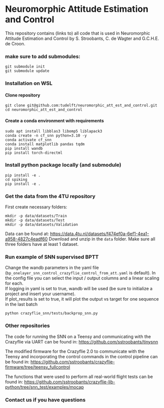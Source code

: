 # Neuromorphic Attitude Estimation and Control
This repository contains (links to) all code that is used in Neuromorphic Attitude Estimation and Control by S. Stroobants, C. de Wagter and G.C.H.E. de Croon. 

### make sure to add submodules:
```
git submodule init
git submodule update
```

### Installation on WSL
#### Clone repository
```
git clone git@github.com:tudelft/neuromorphic_att_est_and_control.git
cd neuromorphic_att_est_and_control
```

#### Create a conda environment with requirements
```
sudo apt install libblas3 libomp5 liblapack3
conda create -n cf_snn python=3.10 -y
conda activate cf_snn
conda install matplotlib pandas tqdm
pip install wandb
pip install torch-directml
```

### Install python package locally (and submodule)
```
pip install -e .
cd spiking
pip install -e .
```

### Get the data from the 4TU repository
First create necessary folders:
```
mkdir -p data/datasets/Train
mkdir -p data/datasets/Test
mkdir -p data/datasets/Validation
```

Data can be found at:
https://data.4tu.nl/datasets/f474ef0a-6ef1-4ea1-a958-4827c4eadf60
Download and unzip in the `data` folder. Make sure all three folders have at least 1 dataset.


### Run example of SNN supervised BPTT
Change the wandb parameters in the yaml file (`bp_onelayer_snn_control_crazyflie_control_from_att.yaml` is default).
In the config file you can select the input / output columns and a linear scaling for each.  
If logging in yaml is set to true, wandb will be used (be sure to initialize a project and insert your username).   
If plot_results is set to true, it will plot the output vs target for one sequence in the last batch  

```
python crazyflie_snn/tests/backprop_snn.py
```

### Other repositories
The code for running the SNN on a Teensy and communicating with the Crazyflie via UART can be found in:
https://github.com/sstroobants/tinysnn

The modified firmware for the Crazyflie 2.0 to communicate with the Teensy and incorporating the control commands in the control pipeline can be found in:
https://github.com/sstroobants/crazyflie-firmware/tree/teensy_fullcontrol

The functions that were used to perform all real-world flight tests can be found in:
https://github.com/sstroobants/crazyflie-lib-python/tree/snn_test/examples/mocap

### Contact us if you have questions
